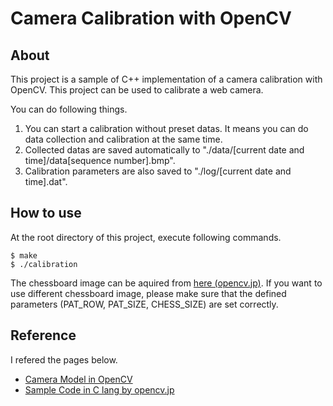 # Camera Calibration with OpenCV

## About

This project is a sample of C++ implementation of a camera calibration with OpenCV. 
This project can be used to calibrate a web camera. 

You can do following things. 

1. You can start a calibration without preset datas. It means you can do data collection and calibration at the same time. 
2. Collected datas are saved automatically to "./data/[current date and time]/data[sequence number].bmp". 
3. Calibration parameters are also saved to "./log/[current date and time].dat". 

## How to use

At the root directory of this project, execute following commands. 

```
$ make
$ ./calibration
```

The chessboard image can be aquired from [here (opencv.jp)](http://opencv.jp/sample/pics/chesspattern_7x10.pdf). 
If you want to use different chessboard image, please make sure that the defined parameters (PAT_ROW, PAT_SIZE, CHESS_SIZE) are set correctly. 

## Reference

I refered the pages below. 

* [Camera Model in OpenCV](http://opencv.jp/opencv-2.1/cpp/camera_calibration_and_3d_reconstruction.html)
* [Sample Code in C lang by opencv.jp](http://opencv.jp/sample/camera_calibration.html)
